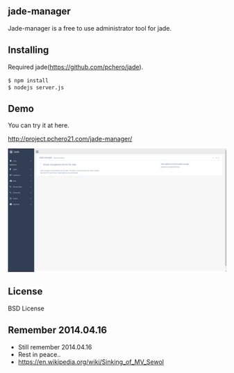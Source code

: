 ## jade-manager
Jade-manager is a free to use administrator tool for jade.

## Installing
Required jade(https://github.com/pchero/jade).

```
$ npm install
$ nodejs server.js
```

## Demo
You can try it at here.

http://project.pchero21.com/jade-manager/

[![Screen Preview](./jade-manager.png)](./jade-manager.png)

## License
BSD License

## Remember 2014.04.16
* Still remember 2014.04.16
* Rest in peace..
* https://en.wikipedia.org/wiki/Sinking_of_MV_Sewol

